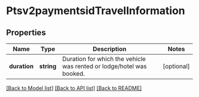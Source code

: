 # Ptsv2paymentsidTravelInformation

## Properties
Name | Type | Description | Notes
------------ | ------------- | ------------- | -------------
**duration** | **string** | Duration for which the vehicle was rented or lodge/hotel was booked. | [optional] 

[[Back to Model list]](../README.md#documentation-for-models) [[Back to API list]](../README.md#documentation-for-api-endpoints) [[Back to README]](../README.md)


